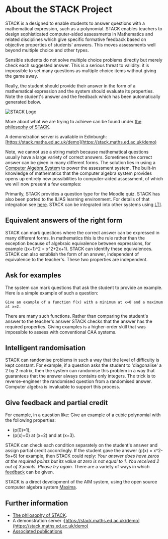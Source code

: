 # About the STACK Project

STACK is a designed to enable students to answer questions with a mathematical expression, such as a polynomial.  STACK enables teachers to design sophisticated computer-aided assessments in Mathematics and related disciplines which give specific formative feedback based on objective properties of students' answers.  This moves assessments well beyond multiple choice and other types.

Sensible students do not solve multiple choice problems directly but merely check each suggested answer.  This is a serious threat to validity:  it is impossible to set many questions as multiple choice items without giving the game away.

Really, the student should provide their answer in the form of a mathematical expression and the system should evaluate its properties.  Note the student's answer and the feedback which has been automatically generated below.

![STACK Logo](%CONTENT/STACK-screenshot.png)


More about what we are trying to achieve can be found under [the philosophy of STACK](The_philosophy_of_STACK.md).

A demonstration server is available in Edinburgh:  [https://stack.maths.ed.ac.uk/demo](https://stack.maths.ed.ac.uk/demo)

Note, we cannot use a string match because mathematical questions usually have a large variety of correct answers.  Sometimes the correct answer can be given in many different forms.
The solution lies in using a [Computer Algebra System](../CAS/index.md) to power the assessment system.
The built-in knowledge of mathematics that the computer algebra system provides opens up entirely new possibilities to computer-aided assessment, of which we will now present a few examples:

Primarily, STACK provides a question type for the Moodle quiz.  STACK has also been ported to the ILIAS learning environment.  For details of that integration see [here](https://github.com/ilifau/assStackQuestion/). STACK can be integrated into other systems using [LTI](../Installation/LTI.md).

## Equivalent answers of the right form ##

STACK can mark questions where the correct answer can be expressed in many different forms. In mathematics this is the rule rather than the exception because of algebraic equivalence between expressions, for example \((x+1)^2 = x^2+2x+1\). STACK can identify these equivalences.  STACK can also establish the form of an answer, independent of equivalence to the teacher's.  These two properties are independent.

## Ask for examples ##

The system can mark questions that ask the student to provide an example. Here is a simple example of such a question:

    Give an example of a function f(x) with a minimum at x=0 and a maximum at x=2.

There are many such functions. Rather than comparing the student's answer to the teacher's answer STACK checks that the answer has the required properties.  Giving examples is a higher-order skill that was impossible to assess with conventional CAA systems.

## Intelligent randomisation ##

STACK can randomise problems in such a way that the level of difficulty is kept constant. For example, if a question asks the student to 'diagonalise' a 2 by 2 matrix, then the system can randomise this problem in a way that guarantees that the answer always contains only integers. The trick is to reverse-engineer the randomised question from a randomised answer.  Computer algebra is invaluable to support this process.

## Give feedback and partial credit ##

For example, in a question like:
Give an example of a cubic polynomial with the following properties:

* \(p(0)=1\),
* \(p(x)=0\) at \(x=2\) and at \(x=3\).

STACK can check each condition separately on the student's answer and assign partial credit accordingly.
If the student gave the answer \(p(x) = x^2-5x+6\) for example, then STACK could reply: _Your answer does have zeros at the required points but its value at zero is not equal to 1. You received 2 out of 3 points. Please try again._
There are a variety of ways in which [feedback](../Authoring/Feedback.md) can be given.

STACK is a direct development of the AIM system, using the open source computer algebra system [Maxima](../CAS/Maxima.md).

## Further information  ##

* [The philosophy of STACK](The_philosophy_of_STACK.md).
* A demonstration server :[https://stack.maths.ed.ac.uk/demo](https://stack.maths.ed.ac.uk/demo)
* [Associated publications](Publications.md)


